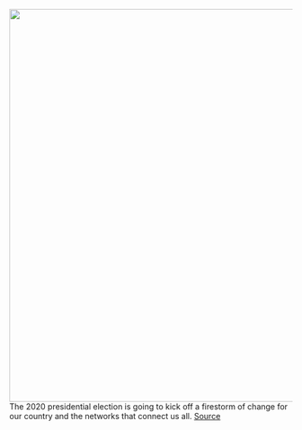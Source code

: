 <img src='https://cdn.vox-cdn.com/thumbor/Jht7kNAaMb45ngwzOslt4VMd6Fw=/0x0:3000x2000/1200x675/filters:focal(1250x0:1730x480)/cdn.vox-cdn.com/uploads/chorus_image/image/66419537/gblackmon_election2020_star.0.10.jpg' width='700px' /><br/>
The 2020 presidential election is going to kick off a firestorm of change for our country and the networks that connect us all.
<a href='https://www.theverge.com/2020/3/3/21162080/election-2020-big-tech-internet-information-future-change-giants'> Source <a/>